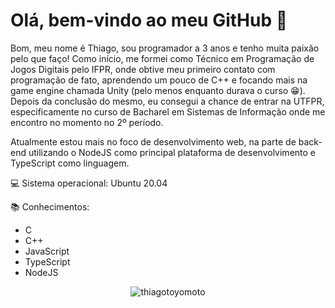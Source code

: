 # Olá, bem-vindo ao meu GitHub 👊

Bom, meu nome é Thiago, sou programador a 3 anos e tenho muita paixão pelo que faço!
Como início, me formei como Técnico em Programação de Jogos Digitais pelo IFPR, onde
obtive meu primeiro contato com programação de fato, aprendendo um pouco de C++ e
focando mais na game engine chamada Unity (pelo menos enquanto durava o curso 😁).
Depois da conclusão do mesmo, eu consegui a chance de entrar na UTFPR, especificamente
no curso de Bacharel em Sistemas de Informação onde me encontro no momento no 2º período.

Atualmente estou mais no foco de desenvolvimento web, na parte de back-end utilizando
o NodeJS como principal plataforma de desenvolvimento e TypeScript como linguagem.

💻 Sistema operacional: Ubuntu 20.04

📚 Conhecimentos:
- C
- C++
- JavaScript
- TypeScript
- NodeJS

<p align="center"> <img src="https://github-readme-stats.vercel.app/api?username=thiagotoyomoto&show_icons=true" alt="thiagotoyomoto" /> </p>
